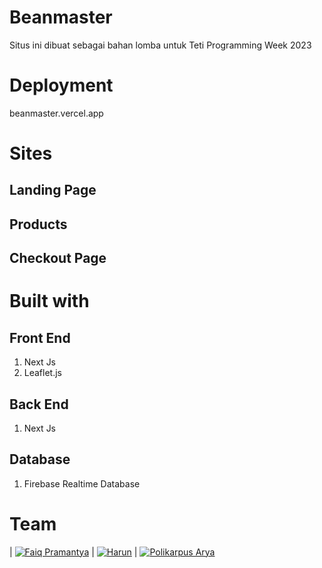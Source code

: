 # Beanmaster

Situs ini dibuat sebagai bahan lomba untuk Teti Programming Week 2023

# Deployment
beanmaster.vercel.app

# Sites

## Landing Page
## Products
## Checkout Page

# Built with

## Front End
1. Next Js
2. Leaflet.js

## Back End
1. Next Js

## Database
1. Firebase Realtime Database

# Team
| [![Faiq Pramantya](https://avatars.githubusercontent.com/u/138311752?v=4&s=144)](https://github.com/faiqpr) | [![Harun](https://avatars.githubusercontent.com/u/78070957?v=4)](https://github.com/runs664) | [![Polikarpus Arya](https://avatars.githubusercontent.com/u/103818115?v=4)](https://github.com/mie-intel)
